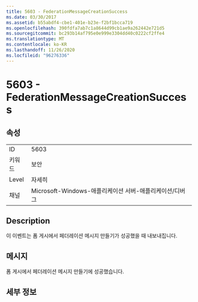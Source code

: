 ```yaml
---
title: 5603 - FederationMessageCreationSuccess
ms.date: 03/30/2017
ms.assetid: b55abdf4-cbe1-401e-b23e-f2bf1bcca719
ms.openlocfilehash: 390fdfa7ab7c1a8644d99cb1ae9a262442e721d5
ms.sourcegitcommit: bc293b14af795e0e999e3304dd40c0222cf2ffe4
ms.translationtype: MT
ms.contentlocale: ko-KR
ms.lasthandoff: 11/26/2020
ms.locfileid: "96276336"
---
```

# <a name="5603---federationmessagecreationsuccess"></a>5603 - FederationMessageCreationSuccess

## <a name="properties"></a>속성  
  
|||  
|-|-|  
|ID|5603|  
|키워드|보안|  
|Level|자세히|  
|채널|Microsoft-Windows-애플리케이션 서버-애플리케이션/디버그|  
  
## <a name="description"></a>Description  

 이 이벤트는 폼 게시에서 페더레이션 메시지 만들기가 성공했을 때 내보내집니다.  
  
## <a name="message"></a>메시지  

 폼 게시에서 페더레이션 메시지 만들기에 성공했습니다.  
  
## <a name="details"></a>세부 정보
